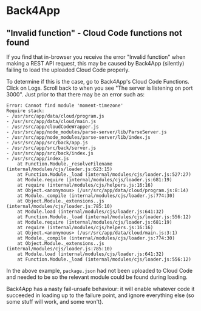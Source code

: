 # Back4App

## "Invalid function" - Cloud Code functions not found

If you find that in-browser you receive the error "Invalid function" when making
a REST API request, this may be caused by Back4App (silently) failing to load
the uploaded Cloud Code properly.

To determine if this is the case, go to Back4App's Cloud Code Functions. Click
on Logs. Scroll back to when you see "The server is listening on port 3000".
Just prior to that there may be an error such as:

```
Error: Cannot find module 'moment-timezone'
Require stack:
- /usr/src/app/data/cloud/program.js
- /usr/src/app/data/cloud/main.js
- /usr/src/app/cloudCodeWrapper.js
- /usr/src/app/node_modules/parse-server/lib/ParseServer.js
- /usr/src/app/node_modules/parse-server/lib/index.js
- /usr/src/app/src/back/app.js
- /usr/src/app/src/back/server.js
- /usr/src/app/src/back/index.js
- /usr/src/app/index.js
    at Function.Module._resolveFilename (internal/modules/cjs/loader.js:623:15)
    at Function.Module._load (internal/modules/cjs/loader.js:527:27)
    at Module.require (internal/modules/cjs/loader.js:681:19)
    at require (internal/modules/cjs/helpers.js:16:16)
    at Object.<anonymous> (/usr/src/app/data/cloud/program.js:8:14)
    at Module._compile (internal/modules/cjs/loader.js:774:30)
    at Object.Module._extensions..js (internal/modules/cjs/loader.js:785:10)
    at Module.load (internal/modules/cjs/loader.js:641:32)
    at Function.Module._load (internal/modules/cjs/loader.js:556:12)
    at Module.require (internal/modules/cjs/loader.js:681:19)
    at require (internal/modules/cjs/helpers.js:16:16)
    at Object.<anonymous> (/usr/src/app/data/cloud/main.js:3:1)
    at Module._compile (internal/modules/cjs/loader.js:774:30)
    at Object.Module._extensions..js (internal/modules/cjs/loader.js:785:10)
    at Module.load (internal/modules/cjs/loader.js:641:32)
    at Function.Module._load (internal/modules/cjs/loader.js:556:12)
```

In the above example, `package.json` had not been uploaded to Cloud Code and
needed to be so the relevant module could be found during loading.

Back4App has a nasty fail-unsafe behaviour: it will enable whatever code it
succeeded in loading up to the failure point, and ignore everything else (so
some stuff will work, and some won't).
